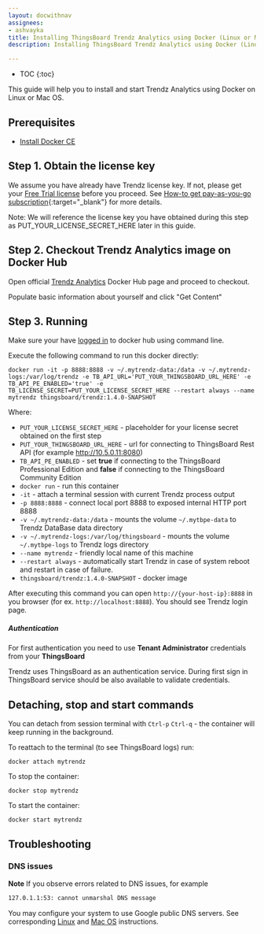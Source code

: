 ```yaml
---
layout: docwithnav
assignees:
- ashvayka
title: Installing ThingsBoard Trendz Analytics using Docker (Linux or Mac OS)
description: Installing ThingsBoard Trendz Analytics using Docker (Linux or Mac OS)

---
```


* TOC
{:toc}


This guide will help you to install and start Trendz Analytics using Docker on Linux or Mac OS. 

## Prerequisites

- [Install Docker CE](https://docs.docker.com/engine/installation/)

## Step 1. Obtain the license key 

We assume you have already have Trendz license key. If not, please get your [Free Trial license](/pricing/?active=trendz) before you proceed.
See [How-to get pay-as-you-go subscription](https://www.youtube.com/watch?v=dK-QDFGxWek){:target="_blank"} for more details.

Note: We will reference the license key you have obtained during this step as PUT_YOUR_LICENSE_SECRET_HERE later in this guide.

## Step 2. Checkout Trendz Analytics image on Docker Hub

Open official [Trendz Analytics](https://hub.docker.com/_/trndz) Docker Hub page and proceed to checkout.

Populate basic information about yourself and click "Get Content"
 

## Step 3. Running

Make sure your have [logged in](https://docs.docker.com/engine/reference/commandline/login/) to docker hub using command line.

Execute the following command to run this docker directly:

``` 
docker run -it -p 8888:8888 -v ~/.mytrendz-data:/data -v ~/.mytrendz-logs:/var/log/trendz -e TB_API_URL='PUT_YOUR_THINGSBOARD_URL_HERE' -e TB_API_PE_ENABLED='true' -e TB_LICENSE_SECRET=PUT_YOUR_LICENSE_SECRET_HERE --restart always --name mytrendz thingsboard/trendz:1.4.0-SNAPSHOT
```

Where: 
    
- `PUT_YOUR_LICENSE_SECRET_HERE` - placeholder for your license secret obtained on the first step
- `PUT_YOUR_THINGSBOARD_URL_HERE` - url for connecting to ThingsBoard Rest API (for example http://10.5.0.11:8080)
- `TB_API_PE_ENABLED`       - set **true** if connecting to the ThingsBoard Professional Edition and **false** if connecting to the ThingsBoard Community Edition
- `docker run`              - run this container
- `-it`                     - attach a terminal session with current Trendz process output
- `-p 8888:8888`            - connect local port 8888 to exposed internal HTTP port 8888
- `-v ~/.mytrendz-data:/data`   - mounts the volume `~/.mytbpe-data` to Trendz DataBase data directory
- `-v ~/.mytrendz-logs:/var/log/thingsboard`   - mounts the volume `~/.mytbpe-logs` to Trendz logs directory
- `--name mytrendz`             - friendly local name of this machine
- `--restart always`        - automatically start Trendz in case of system reboot and restart in case of failure.
- `thingsboard/trendz:1.4.0-SNAPSHOT`          - docker image
    
After executing this command you can open `http://{your-host-ip}:8888` in you browser (for ex. `http://localhost:8888`). 
You should see Trendz login page.

##### Authentication

For first authentication you need to use **Tenant Administrator** credentials from your **ThingsBoard**

Trendz uses ThingsBoard as an authentication service. During first sign in ThingsBoard service should be also available 
to validate credentials.

## Detaching, stop and start commands

You can detach from session terminal with `Ctrl-p` `Ctrl-q` - the container will keep running in the background.

To reattach to the terminal (to see ThingsBoard logs) run:

```
docker attach mytrendz
```

To stop the container:

```
docker stop mytrendz
```

To start the container:

```
docker start mytrendz
```

## Troubleshooting

### DNS issues

**Note** If you observe errors related to DNS issues, for example

```bash
127.0.1.1:53: cannot unmarshal DNS message
```

You may configure your system to use Google public DNS servers. 
See corresponding [Linux](https://developers.google.com/speed/public-dns/docs/using#linux) and [Mac OS](https://developers.google.com/speed/public-dns/docs/using#mac_os) instructions.

